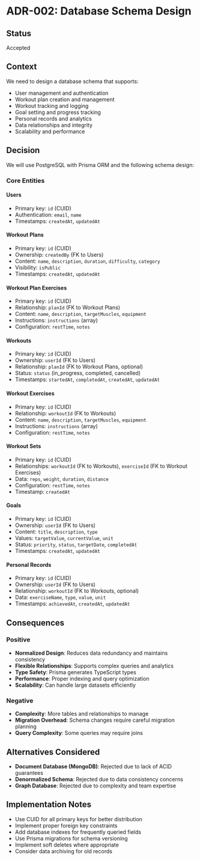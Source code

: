 # ADR-002: Database Schema Design

## Status
Accepted

## Context
We need to design a database schema that supports:
- User management and authentication
- Workout plan creation and management
- Workout tracking and logging
- Goal setting and progress tracking
- Personal records and analytics
- Data relationships and integrity
- Scalability and performance

## Decision
We will use PostgreSQL with Prisma ORM and the following schema design:

### Core Entities

#### Users
- Primary key: `id` (CUID)
- Authentication: `email`, `name`
- Timestamps: `createdAt`, `updatedAt`

#### Workout Plans
- Primary key: `id` (CUID)
- Ownership: `createdBy` (FK to Users)
- Content: `name`, `description`, `duration`, `difficulty`, `category`
- Visibility: `isPublic`
- Timestamps: `createdAt`, `updatedAt`

#### Workout Plan Exercises
- Primary key: `id` (CUID)
- Relationship: `planId` (FK to Workout Plans)
- Content: `name`, `description`, `targetMuscles`, `equipment`
- Instructions: `instructions` (array)
- Configuration: `restTime`, `notes`

#### Workouts
- Primary key: `id` (CUID)
- Ownership: `userId` (FK to Users)
- Relationship: `planId` (FK to Workout Plans, optional)
- Status: `status` (in_progress, completed, cancelled)
- Timestamps: `startedAt`, `completedAt`, `createdAt`, `updatedAt`

#### Workout Exercises
- Primary key: `id` (CUID)
- Relationship: `workoutId` (FK to Workouts)
- Content: `name`, `description`, `targetMuscles`, `equipment`
- Instructions: `instructions` (array)
- Configuration: `restTime`, `notes`

#### Workout Sets
- Primary key: `id` (CUID)
- Relationships: `workoutId` (FK to Workouts), `exerciseId` (FK to Workout Exercises)
- Data: `reps`, `weight`, `duration`, `distance`
- Configuration: `restTime`, `notes`
- Timestamp: `createdAt`

#### Goals
- Primary key: `id` (CUID)
- Ownership: `userId` (FK to Users)
- Content: `title`, `description`, `type`
- Values: `targetValue`, `currentValue`, `unit`
- Status: `priority`, `status`, `targetDate`, `completedAt`
- Timestamps: `createdAt`, `updatedAt`

#### Personal Records
- Primary key: `id` (CUID)
- Ownership: `userId` (FK to Users)
- Relationship: `workoutId` (FK to Workouts, optional)
- Data: `exerciseName`, `type`, `value`, `unit`
- Timestamps: `achievedAt`, `createdAt`, `updatedAt`

## Consequences

### Positive
- **Normalized Design**: Reduces data redundancy and maintains consistency
- **Flexible Relationships**: Supports complex queries and analytics
- **Type Safety**: Prisma generates TypeScript types
- **Performance**: Proper indexing and query optimization
- **Scalability**: Can handle large datasets efficiently

### Negative
- **Complexity**: More tables and relationships to manage
- **Migration Overhead**: Schema changes require careful migration planning
- **Query Complexity**: Some queries may require joins

## Alternatives Considered
- **Document Database (MongoDB)**: Rejected due to lack of ACID guarantees
- **Denormalized Schema**: Rejected due to data consistency concerns
- **Graph Database**: Rejected due to complexity and team expertise

## Implementation Notes
- Use CUID for all primary keys for better distribution
- Implement proper foreign key constraints
- Add database indexes for frequently queried fields
- Use Prisma migrations for schema versioning
- Implement soft deletes where appropriate
- Consider data archiving for old records

